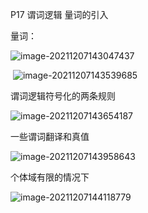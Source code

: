 P17 谓词逻辑 量词的引入



量词：

 ![image-20211207143047437](C:\Users\白木-泽\AppData\Roaming\Typora\typora-user-images\image-20211207143047437.png)

​     ![image-20211207143539685](C:\Users\白木-泽\AppData\Roaming\Typora\typora-user-images\image-20211207143539685.png)



谓词逻辑符号化的两条规则

![image-20211207143654187](C:\Users\白木-泽\AppData\Roaming\Typora\typora-user-images\image-20211207143654187.png)



一些谓词翻译和真值

![image-20211207143958643](C:\Users\白木-泽\AppData\Roaming\Typora\typora-user-images\image-20211207143958643.png)

 

个体域有限的情况下

![image-20211207144118779](C:\Users\白木-泽\AppData\Roaming\Typora\typora-user-images\image-20211207144118779.png)











